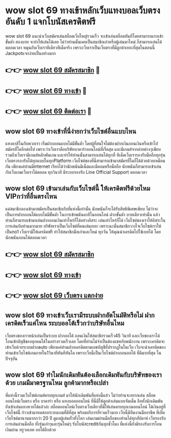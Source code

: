 # wow slot 69 ทางเข้าหลักเว็บแทงบอลเว็บตรง อันดับ 1 แจกโบนัสเครดิตฟรี

wow slot 69 แนะนำเว็บสมัครเล่นสล็อตเว็บใหญ่รวดเร็ว จะเข้าเล่นสล็อตทันทีโดยสามารถแรกเข้าขั้นต่ำ สองบาท จะทำให้เล่นได้เลย ไม่ว่าท่านนั้นเคยเป็นสมาชิกเก่าหรือผู้เล่นมาใหม่ ก็สามารถเล่นได้ตลอดเวลา หมุนกับเว็บเราทีเดียวทีเด็ดจริง เพราะเว็บเราเป็นเว็บตรงที่มีลูกค้าเยอะที่สุดในตอนนี้ Jackpotแจกง่ายเป็นอย่างมาก

## 👉👉 [wow slot 69 สมัครสมาชิก](https://bit.ly/3Ckzg5n) 🎰
## 👉👉 [wow slot 69 ทางเข้า](https://bit.ly/3Ckzg5n) 🎰
## 👉👉 [wow slot 69 ติดต่อเรา](https://bit.ly/3Ckzg5n) 🎰

## wow slot 69 ทางเข้าที่นี่ง่ายกว่าเว็บไซต์อื่นแบบไหน
แทงคาสิโนกับพวกเรา เริ่มฝากถอนแบบไม่มีขั้นต่ำ โดยผู้ที่สนใจไม่ต้องฝากเงินถอนเงินหรือเข้าไปสมัครที่ใดอีกต่อไป เพราะว่าเว็บเราคือบริษัทบาคาร่าออนไลน์ที่เริ่ดสุด และมีเกมส์จากค่ายต่างๆเพียบ รวมถึงเว็บเรามีเกมส์หลักพันเกม และทำให้ท่านนั้นสามารถเล่นได้ทุกที่ ทีเด็ดเว็บเรารองรับมือถือทุกรุ่น เว็บตรงรองรับได้ทุกแบบในทุกPlatform เว็บไซต์ของที่นี่สามารถเข้ามาสมัครที่ใดก็ได้ด้วยด้วยเหมือนกัน เพียงแค่ท่านมีinternet เรียกได้ว่านักพนันมีเน็ตและมีคอมหรือมือถือ นักพนันก็สามารถเข้าเล่นกับเว็บเกมเว็บเราได้ตลอด ทุกวินาที มีระบบรองรับ Line Official Support ตลอดเวลา

## wow slot 69 เข้ามาเล่นกับเว็บไซต์นี้ ให้เครดิตฟรีด้วยไหม VIPกว่าที่อื่นตรงไหน
แค่สมาชิกลองเข้ามาสมัครเป็นสมาชิกกับที่แห่งนี้เท่านั้น นักพนันก็จะได้รับสิทธิพิเศษเพียบ ไม่ว่าจะเป็นการฝากถอนได้แบบไม่มีขั้นต่ำ ในการเข้าพนันคาสิโนออนไลน์ ฝากขั้นต่ำ บาทเดียวเท่านั้น แล้วท่านก็สามารถเข้ามาเล่นฝากถอนเงินเท่าไหร่ก็ได้อย่างอิสระ เล่นเท่าไหร่ก็ได้ เว็บไซต์ของเราให้อิสระในการเล่นกับท่านมากมาย บริษัทเราเป็นเว็บไซต์ที่คนเล่นเยอะ เพราะฉะนั้นสมาชิกวางใจเว็บไซต์เราให้เป็นno1 เว็บเรามีให้เครดิตฟรี ทำให้สมาชิกมือเก่าและใหม่ ทุกวัน ให้คุณนำเครดิตไปใช้เบทได้ โดยนักพนันถอนได้ตลอดเวลา

## 👉👉 [wow slot 69 สมัครสมาชิก](https://bit.ly/3Ckzg5n)
## 👉👉 [wow slot 69 ทางเข้า](https://bit.ly/3Ckzg5n)
## 👉👉 [wow slot 69 เว็บตรง แตกง่าย](https://bit.ly/3Ckzg5n)

## wow slot 69 ทางเข้าเว็บเรามีระบบฝากอัตโนมัติหรือไม่ ฝากเครดิตเร็วแค่ไหน ระบบออโต้เร็วกว่าบริษัทอื่นไหม
เว็บตรงของเราหน้าเล่นเป็นระบบ ฝากออโต้ ถอนเงินให้สมาชิกรวดเร็ว45 วินาที และเว็บของเราได้โอนเข้าบัญชีของทุกคนได้ในอย่างรวดเร็วเลย โดยที่ท่านไม่จำเป็นต้องแชทกับพนักงาน เพราะเครดิตจะเข้าเว็บด้วยระบบฝากauto เพียงแค่ท่านฝากเครดิตตามเลขบัญชีที่ปรากฏในในเว็บ เว็บจะนำเครดิตของท่านเข้าเว็บไซต์เกมภายใน1วินาทีทันทีทันใด เพราะเว็บนี้เป็นเว็บไซต์ฝากถอนออโต้ ที่ดีมากที่สุด ในปัจจุบัน

## wow slot 69 ทำไมนักเดิมพันต้องเลือกเดิมพันกับบริษัทของเราด้วย เกมมีมาตรฐานไหม ลูกค้ามากหรือเปล่า
ที่แห่งนี้รวมเว็บไซต์เกมส์ครบทุกเกมส์ มาให้นักเดิมพันที่แห่งนี้แล้ว ไม่ว่าท่านจะอยากเล่น สล็อตออนไลน์เว็บตรง หรือ บาคาร่า หรือ แทงบอลออนไลน์ ที่นี่มีให้ลูกค้าเล่นแบบจัดเต็ม อีกทั้งนักเดิมพันยังเข้าเล่นแทงหวยได้แล้วล่ะ สล็อตออนไลน์เว็บตรงเว็บเดียวที่มีให้เล่นครบทุกเกมออนไลน์ ได้เงินอยู่ที่เว็บไซต์นี้ ก้าวเข้ามาทดสอบระบบเกมที่ดีที่สุด พร้อมบริการที่รวดเร็วมาก เว็บนี้มีทีมงานมืออาชีพ ที่เปิดเว็บไซต์มานานมากกว่า 20 ปี ดูแลผู้เล่นทั่วทั้งโลก เล่นเกมผ่านมือถือของท่านได้ทุกสัปดาห์ เว็บรองรับการเล่นผ่านมือถือ ทั้งรุ่นเก่าๆและรุ่นใหม่ๆ รับโบนัสcreditกันทุกชั่วโมง ที่แห่งนี้ยังมีรองรับการโอนเงินผ่าน ทรูวอเลท ออโต้อีกด้วย
